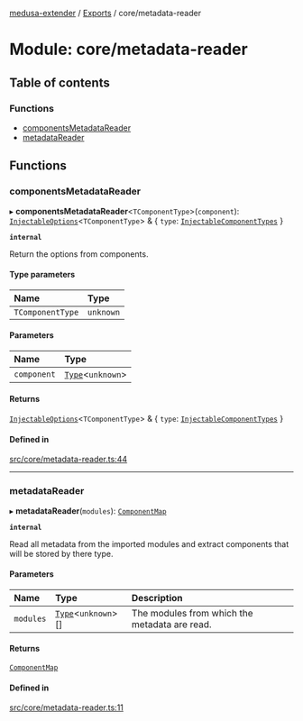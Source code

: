 [medusa-extender](../README.md) / [Exports](../modules.md) / core/metadata-reader

# Module: core/metadata-reader

## Table of contents

### Functions

- [componentsMetadataReader](core_metadata_reader.md#componentsmetadatareader)
- [metadataReader](core_metadata_reader.md#metadatareader)

## Functions

### componentsMetadataReader

▸ **componentsMetadataReader**<`TComponentType`\>(`component`): [`InjectableOptions`](core_types.md#injectableoptions)<`TComponentType`\> & { `type`: [`InjectableComponentTypes`](core_types.md#injectablecomponenttypes)  }

**`internal`**

Return the options from components.

#### Type parameters

| Name | Type |
| :------ | :------ |
| `TComponentType` | `unknown` |

#### Parameters

| Name | Type |
| :------ | :------ |
| `component` | [`Type`](../interfaces/core_types.Type.md)<`unknown`\> |

#### Returns

[`InjectableOptions`](core_types.md#injectableoptions)<`TComponentType`\> & { `type`: [`InjectableComponentTypes`](core_types.md#injectablecomponenttypes)  }

#### Defined in

[src/core/metadata-reader.ts:44](https://github.com/octalpixel/medusa-extender/blob/1a4be63/src/core/metadata-reader.ts#L44)

___

### metadataReader

▸ **metadataReader**(`modules`): [`ComponentMap`](../classes/core_componentMap.ComponentMap.md)

**`internal`**

Read all metadata from the imported modules and extract components that will be stored by there type.

#### Parameters

| Name | Type | Description |
| :------ | :------ | :------ |
| `modules` | [`Type`](../interfaces/core_types.Type.md)<`unknown`\>[] | The modules from which the metadata are read. |

#### Returns

[`ComponentMap`](../classes/core_componentMap.ComponentMap.md)

#### Defined in

[src/core/metadata-reader.ts:11](https://github.com/octalpixel/medusa-extender/blob/1a4be63/src/core/metadata-reader.ts#L11)
